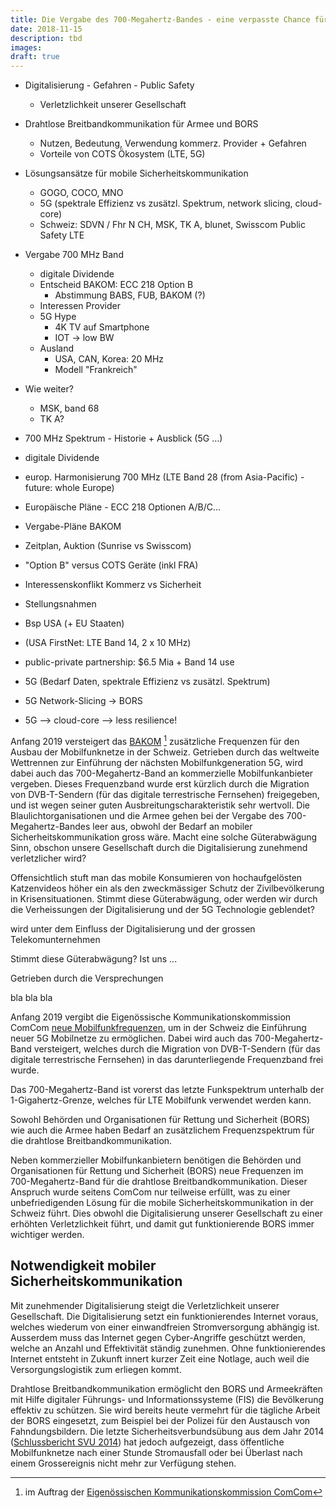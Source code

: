 ```yaml
---
title: Die Vergabe des 700-Megahertz-Bandes - eine verpasste Chance für die öffentliche Sicherheit der Schweiz?
date: 2018-11-15
description: tbd
images:
draft: true
---
```


- Digitalisierung - Gefahren - Public Safety
  - Verletzlichkeit unserer Gesellschaft
- Drahtlose Breitbandkommunikation für Armee und BORS
  - Nutzen, Bedeutung, Verwendung kommerz. Provider + Gefahren
  - Vorteile von COTS Ökosystem (LTE, 5G)
- Lösungsansätze für mobile Sicherheitskommunikation
  - GOGO, COCO, MNO
  - 5G (spektrale Effizienz vs zusätzl. Spektrum, network slicing, cloud-core)
  - Schweiz: SDVN / Fhr N CH, MSK, TK A, blunet, Swisscom Public Safety LTE
- Vergabe 700 MHz Band
  - digitale Dividende
  - Entscheid BAKOM: ECC 218 Option B
    - Abstimmung BABS, FUB, BAKOM (?)
  - Interessen Provider
  - 5G Hype
    - 4K TV auf Smartphone
    - IOT -> low BW
  - Ausland
    - USA, CAN, Korea: 20 MHz
    - Modell "Frankreich"
- Wie weiter?
  - MSK, band 68
  - TK A?




- 700 MHz Spektrum - Historie + Ausblick (5G ...)
 - digitale Dividende
 - europ. Harmonisierung 700 MHz (LTE Band 28 (from Asia-Pacific) - future: whole Europe)
- Europäische Pläne - ECC 218 Optionen A/B/C...
- Vergabe-Pläne BAKOM
 - Zeitplan, Auktion (Sunrise vs Swisscom)
 - "Option B" versus COTS Geräte (inkl FRA)
- Interessenskonflikt Kommerz vs Sicherheit
 - Stellungsnahmen
 - Bsp USA (+ EU Staaten)
  - (USA FirstNet: LTE Band 14, 2 x 10 MHz)
  - public-private partnership: $6.5 Mia + Band 14 use
 - 5G (Bedarf Daten, spektrale Effizienz vs zusätzl. Spektrum)

- 5G Network-Slicing -> BORS
- 5G --> cloud-core --> less resilience!

Anfang 2019 versteigert das [BAKOM][bakom] [^1] zusätzliche Frequenzen für den Ausbau der Mobilfunknetze in der Schweiz. Getrieben durch das weltweite Wettrennen zur Einführung der nächsten Mobilfunkgeneration 5G, wird dabei auch das 700-Megahertz-Band an kommerzielle Mobilfunkanbieter vergeben. Dieses Frequenzband wurde erst kürzlich durch die Migration von DVB-T-Sendern (für das digitale terrestrische Fernsehen) freigegeben, und ist wegen seiner guten Ausbreitungscharakteristik sehr wertvoll. Die Blaulichtorganisationen und die Armee gehen bei der Vergabe des 700-Megahertz-Bandes leer aus, obwohl der Bedarf an mobiler Sicherheitskommunikation gross wäre. Macht eine solche Güterabwägung Sinn, obschon unsere Gesellschaft durch die Digitalisierung zunehmend verletzlicher wird?



Offensichtlich stuft man das mobile Konsumieren von hochaufgelösten Katzenvideos höher ein als den zweckmässiger Schutz der Zivilbevölkerung in Krisensituationen. Stimmt diese Güterabwägung, oder werden wir durch die Verheissungen der Digitalisierung und der 5G Technologie geblendet?





wird unter dem Einfluss der Digitalisierung und der grossen Telekomunternehmen

Stimmt diese Güterabwägung? Ist uns ...


Getrieben durch die Versprechungen

bla bla bla


Anfang 2019 vergibt die Eigenössische Kommunikationskommission ComCom [neue Mobilfunkfrequenzen][ComCom], um in der Schweiz die Einführung neuer 5G Mobilnetze zu ermöglichen. Dabei wird auch das 700-Megahertz-Band versteigert, welches durch die Migration von DVB-T-Sendern (für das digitale terrestrische Fernsehen) in das darunterliegende Frequenzband frei wurde.


Das 700-Megahertz-Band ist vorerst das letzte Funkspektrum unterhalb der 1-Gigahertz-Grenze, welches für LTE Mobilfunk verwendet werden kann.


Sowohl Behörden und Organisationen für Rettung und Sicherheit (BORS) wie auch die Armee haben Bedarf an zusätzlichem Frequenzspektrum für die drahtlose Breitbandkommunikation.




Neben kommerzieller Mobilfunkanbietern benötigen die Behörden und Organisationen für Rettung und Sicherheit (BORS) neue Frequenzen im 700-Megahertz-Band für die drahtlose Breitbandkommunikation. Dieser Anspruch wurde seitens ComCom nur teilweise erfüllt, was zu einer unbefriedigenden Lösung für die mobile Sicherheitskommunikation in der Schweiz führt. Dies obwohl die Digitalisierung unserer Gesellschaft zu einer erhöhten Verletzlichkeit führt, und damit gut funktionierende BORS immer wichtiger werden.

## Notwendigkeit mobiler Sicherheitskommunikation

Mit zunehmender Digitalisierung steigt die Verletzlichkeit unserer Gesellschaft. Die Digitalisierung setzt ein funktionierendes Internet voraus, welches wiederum von einer einwandfreien Stromversorgung abhängig ist. Ausserdem muss das Internet gegen Cyber-Angriffe geschützt werden, welche an Anzahl und Effektivität ständig zunehmen. Ohne funktionierendes Internet entsteht in Zukunft innert kurzer Zeit eine Notlage, auch weil die Versorgungslogistik zum erliegen kommt.

Drahtlose Breitbandkommunikation ermöglicht den BORS und Armeekräften mit Hilfe digitaler Führungs- und Informationssysteme (FIS) die Bevölkerung effektiv zu schützen. Sie wird bereits heute vermehrt für die tägliche Arbeit der BORS eingesetzt, zum Beispiel bei der Polizei für den Austausch von Fahndungsbildern. Die letzte Sicherheitsverbundsübung aus dem Jahr 2014 ([Schlussbericht SVU 2014][SVU14]) hat jedoch aufgezeigt, dass öffentliche Mobilfunknetze nach einer Stunde Stromausfall oder bei Überlast nach einem Grossereignis nicht mehr zur Verfügung stehen.


[^1]: im Auftrag der [Eigenössischen Kommunikationskommission ComCom][comcom]

[bakom]: https://www.bakom.admin.ch
[comcom]: https://www.comcom.admin.ch/

[SVU14]: https://www.svs.admin.ch/content/svs-internet/de/dokumentation/_jcr_content/contentPar/downloadlist/downloadItems/8_1498206535013.download/Internet_SVS_Schlussbericht_SVU_14_de_140416.pdf
